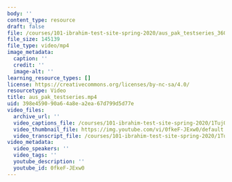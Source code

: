 ```yaml
---
body: ''
content_type: resource
draft: false
file: /courses/101-ibrahim-test-site-spring-2020/aus_pak_testseries_360p_16_9.mp4
file_size: 145139
file_type: video/mp4
image_metadata:
  caption: ''
  credit: ''
  image-alt: ''
learning_resource_types: []
license: https://creativecommons.org/licenses/by-nc-sa/4.0/
resourcetype: Video
title: aus_pak_testseries.mp4
uid: 398e4590-90a6-4a8e-a2ea-67d799d5d77e
video_files:
  archive_url: ''
  video_captions_file: /courses/101-ibrahim-test-site-spring-2020/1TujOiTNRN1kCvy8CTgnsBZjgpd0ojsgw_transcript.webvtt
  video_thumbnail_file: https://img.youtube.com/vi/0fkeF-JExw0/default.jpg
  video_transcript_file: /courses/101-ibrahim-test-site-spring-2020/1TujOiTNRN1kCvy8CTgnsBZjgpd0ojsgw_transcript.pdf
video_metadata:
  video_speakers: ''
  video_tags: ''
  youtube_description: ''
  youtube_id: 0fkeF-JExw0
---
```

